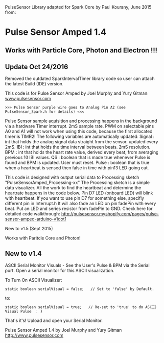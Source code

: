 PulseSensor Library adapted for Spark Core by Paul Kourany, June 2015 from:

# Pulse Sensor Amped 1.4

## Works with Particle Core, Photon and Electron !!!

## Update Oct 24/2016
Removed the outdated SparkIntervalTimer library code so user can attach the latest Build (IDE) version.



This code is for Pulse Sensor Amped by Joel Murphy and Yury Gitman
    www.pulsesensor.com 
	
    >>> Pulse Sensor purple wire goes to Analog Pin A2 (see PulseSensor_Spark.h for details) <<<
	
Pulse Sensor sample aquisition and processing happens in the background via a hardware Timer interrupt. 2mS sample rate.
PWM on selectable pins A0 and A1 will not work when using this code, because the first allocated timer is TIMR2!
The following variables are automatically updated:
Signal :    int that holds the analog signal data straight from the sensor. updated every 2mS.
IBI  :      int that holds the time interval between beats. 2mS resolution.
BPM  :      int that holds the heart rate value, derived every beat, from averaging previous 10 IBI values.
QS  :       boolean that is made true whenever Pulse is found and BPM is updated. User must reset.
Pulse :     boolean that is true when a heartbeat is sensed then false in time with pin13 LED going out.

This code is designed with output serial data to Processing sketch "PulseSensorAmped_Processing-xx"
The Processing sketch is a simple data visualizer. 
All the work to find the heartbeat and determine the heartrate happens in the code below.
Pin D7 LED (onboard LED) will blink with heartbeat.
If you want to use pin D7 for something else, specifiy different pin in Interrupt.h
It will also fade an LED on pin fadePin with every beat. Put an LED and series resistor from fadePin to GND.
Check here for detailed code walkthrough:
http://pulsesensor.myshopify.com/pages/pulse-sensor-amped-arduino-v1dot1

New to v1.5 (Sept 2015)

Works with Paritcle Core and Photon!

New to v1.4
-------

ASCII Serial Monitor Visuals - See the User's Pulse & BPM via the Serial port.
Open a serial monitor for this ASCII visualization.

To Turn On ASCII Visualizer:

```// Regards Serial OutPut  -- Set This Up to your needs
static boolean serialVisual = false;   // Set to 'false' by Default. 
```

to:

```// Regards Serial OutPut  -- Set This Up to your needs
static boolean serialVisual = true;   // Re-set to 'true' to do ASCII Visual Pulse  : ) 
```

That's it's! Upload and open your Serial Monitor.

Pulse Sensor Amped 1.4    by Joel Murphy and Yury Gitman   http://www.pulsesensor.com
